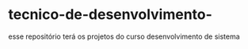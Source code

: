 # tecnico-de-desenvolvimento-
esse repositório terá os projetos do curso desenvolvimento de sistema 
